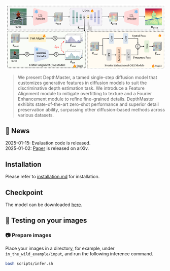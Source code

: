 ![teaser](assets/framework.png)

>We present DepthMaster, a tamed single-step diffusion model that customizes generative features in diffusion models to suit the discriminative depth estimation task. We introduce a Feature Alignment module to mitigate overfitting to texture and a Fourier Enhancement module to refine fine-grained details. DepthMaster exhibits state-of-the-art zero-shot performance and superior detail preservation ability, surpassing
other diffusion-based methods across various datasets.

## 📢 News
2025-01-15: Evaluation code is released. <br>
2025-01-02: [Paper](https://arxiv.org/abs/2501.02576) is released on arXiv. <br>

## Installation
Please refer to [installation.md](./docs/installation.md) for installation.

## Checkpoint
The model can be downloaded [here](https://huggingface.co/zysong212/DepthMaster).

## 🏃 Testing on your images

### 📷 Prepare images

Place your images in a directory, for example, under `in_the_wild_example/input`, and run the following inference command.

```bash
bash scripts/infer.sh
